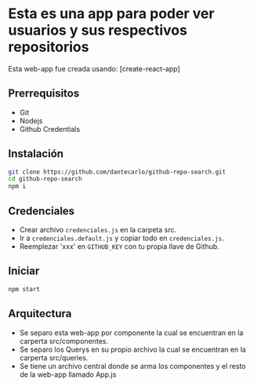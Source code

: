 # Esta es una app para poder ver usuarios y sus respectivos repositorios
Esta web-app fue creada usando: [create-react-app]

## Prerrequisitos
- Git
- Nodejs
- Github Credentials

## Instalación
```sh
git clone https://github.com/dantecarlo/github-repo-search.git
cd github-repo-search
npm i
```

## Credenciales
- Crear archivo `credenciales.js` en la carpeta src.
- Ir a `credenciales.default.js` y copiar todo en `credenciales.js`.
- Reemplezar 'xxx' en `GITHUB_KEY` con tu propia llave de Github.

## Iniciar
```sh
npm start
```

## Arquitectura
- Se separo esta web-app por componente la cual se encuentran en la carperta src/componentes.
- Se separo los Querys en su propio archivo la cual se encuentran en la carperta src/queries.
- Se tiene un archivo central donde se arma los componentes y el resto de la web-app llamado App.js

